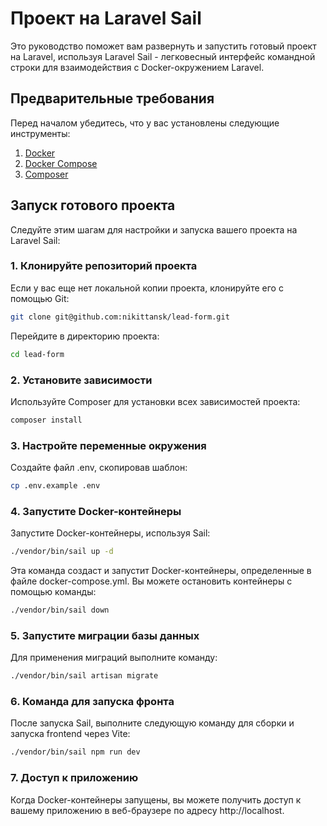 # Проект на Laravel Sail

Это руководство поможет вам развернуть и запустить готовый проект на Laravel, используя Laravel Sail - легковесный интерфейс командной строки для взаимодействия с Docker-окружением Laravel.

## Предварительные требования

Перед началом убедитесь, что у вас установлены следующие инструменты:

1. [Docker](https://docs.docker.com/get-docker/)
2. [Docker Compose](https://docs.docker.com/compose/install/)
3. [Composer](https://getcomposer.org/)

## Запуск готового проекта

Следуйте этим шагам для настройки и запуска вашего проекта на Laravel Sail:

### 1. Клонируйте репозиторий проекта

Если у вас еще нет локальной копии проекта, клонируйте его с помощью Git:

```sh
git clone git@github.com:nikittansk/lead-form.git
```

Перейдите в директорию проекта:

```sh
cd lead-form
```

### 2. Установите зависимости

Используйте Composer для установки всех зависимостей проекта:

```sh
composer install
```

### 3. Настройте переменные окружения

Создайте файл .env, скопировав шаблон:

```sh
cp .env.example .env
```

### 4. Запустите Docker-контейнеры

Запустите Docker-контейнеры, используя Sail:

```sh
./vendor/bin/sail up -d
```

Эта команда создаст и запустит Docker-контейнеры, определенные в файле docker-compose.yml. Вы можете остановить контейнеры с помощью команды:

```sh
./vendor/bin/sail down
```

### 5. Запустите миграции базы данных

Для применения миграций выполните команду:

```sh
./vendor/bin/sail artisan migrate
```

### 6. Команда для запуска фронта

После запуска Sail, выполните следующую команду для сборки и запуска frontend через Vite:

```sh
./vendor/bin/sail npm run dev
```

### 7. Доступ к приложению

Когда Docker-контейнеры запущены, вы можете получить доступ к вашему приложению в веб-браузере по адресу http://localhost.
